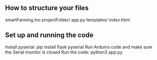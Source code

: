 ## How to structure your files
smartFarming.ino
projectFolder/
  app.py
  templates/
    index.html

## Set up and running the code
Install pyserial: pip install flask pyserial
Run Arduino code and make sure the Serial monitor is closed
Run the code: python3 app.py
